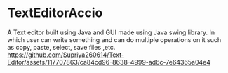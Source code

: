 # TextEditorAccio
A Text editor built using Java and GUI made using Java swing library. In which user can write something and can do multiple operations on it such as copy, paste, select, save files ,etc.
https://github.com/Supriya260614/Text-Editor/assets/117707863/ca84cd96-8638-4999-ad6c-7e64365a04e4

